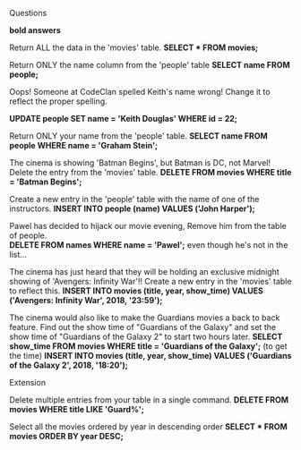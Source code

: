 Questions

**bold answers**

Return ALL the data in the 'movies' table.
**SELECT * FROM movies;**

Return ONLY the name column from the 'people' table
**SELECT name FROM people;**

Oops! Someone at CodeClan spelled Keith's name wrong! Change it to reflect the proper spelling.

 **UPDATE people
SET name = 'Keith Douglas'
WHERE id = 22;**

Return ONLY your name from the 'people' table.
**SELECT name FROM people
WHERE name = 'Graham Stein';**

The cinema is showing 'Batman Begins', but Batman is DC, not Marvel! Delete the entry from the 'movies' table.
**DELETE FROM movies
WHERE title = 'Batman Begins';**

Create a new entry in the 'people' table with the name of one of the instructors.
**INSERT INTO people (name) VALUES ('John Harper');**

Pawel has decided to hijack our movie evening, Remove him from the table of people.
\
**DELETE FROM names
WHERE name = 'Pawel';** even though he's not in the list...

The cinema has just heard that they will be holding an exclusive midnight showing of 'Avengers: Infinity War'!! Create a new entry in the 'movies' table to reflect this.
**INSERT INTO movies (title, year, show_time) VALUES ('Avengers: Infinity War', 2018, '23:59');**

The cinema would also like to make the Guardians movies a back to back feature. Find out the show time of "Guardians of the Galaxy" and set the show time of "Guardians of the Galaxy 2" to start two hours later.
**SELECT show_time FROM movies
WHERE title = 'Guardians of the Galaxy';** (to get the time)
**INSERT INTO movies (title, year, show_time) VALUES ('Guardians of the Galaxy 2', 2018, '18:20');**


Extension

Delete multiple entries from your table in a single command.
**DELETE FROM movies
WHERE title LIKE 'Guard%';**

Select all the movies ordered by year in descending order
**SELECT * FROM movies
ORDER BY year DESC;**
